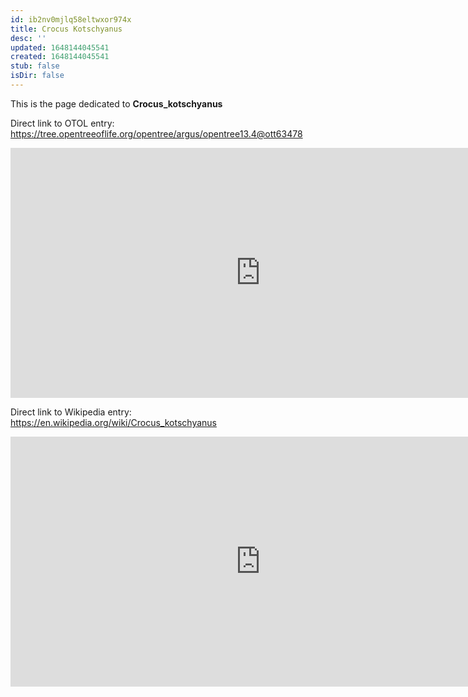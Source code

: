 ```yaml
---
id: ib2nv0mjlq58eltwxor974x
title: Crocus Kotschyanus
desc: ''
updated: 1648144045541
created: 1648144045541
stub: false
isDir: false
---
```

This is the page dedicated to **Crocus_kotschyanus**


Direct link to OTOL entry: https://tree.opentreeoflife.org/opentree/argus/opentree13.4@ott63478



<html>
    <body>
    <iframe src="https://tree.opentreeoflife.org/opentree/argus/opentree13.4@ott63478"
    width="800" height="400" frameborder="0" allowfullscreen> </iframe>
    </body>
</html>
    


Direct link to Wikipedia entry: https://en.wikipedia.org/wiki/Crocus_kotschyanus



<html>
    <body>
    <iframe src="https://en.wikipedia.org/wiki/Crocus_kotschyanus"
    width="800" height="400" frameborder="0" allowfullscreen> </iframe>
    </body>
</html>
    

